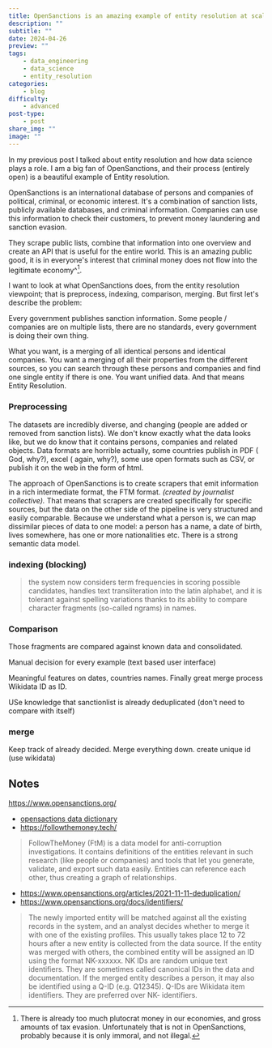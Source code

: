 ```yaml
---
title: OpenSanctions is an amazing example of entity resolution at scale
description: ""
subtitle: ""
date: 2024-04-26
preview: ""
tags:
    - data_engineering
    - data_science
    - entity_resolution
categories:
    - blog
difficulty:
    - advanced
post-type: 
    - post
share_img: ""
image: ""
---
```


In my previous post I talked about entity resolution and how data science plays a role. I am a big fan of OpenSanctions, and their process (entirely open) is a beautiful example of Entity resolution. 

OpenSanctions is an international database of persons and companies of political, criminal, or economic interest. It's a combination of sanction lists, publicly available databases, and criminal information. Companies can use this information to check their customers, to prevent money laundering and sanction evasion. 

They scrape public lists, combine that information into one overview and create an API that is useful for the entire world. This is an amazing public good, it is in everyone's interest that criminal money does not flow into the legitimate economy^[^1]. 

I want to look at what OpenSanctions does, from the entity resolution viewpoint; that is preprocess, indexing, comparison, merging. But first let's describe the problem:

Every government publishes sanction information. Some people / companies are on multiple lists, there are no standards, every government is doing their own thing. 

What you want, is a merging of all identical persons and identical companies. You want a merging of all their properties from the different sources, so you can search through these persons and companies and find one single entity if there is one. You want unified data. And that means Entity Resolution.

### Preprocessing
The datasets are incredibly diverse, and changing (people are added or removed from sanction lists). We don't know exactly what the data looks like, but we do know that it contains persons, companies and related objects. 
Data formats are horrible actually, some countries publish in PDF ( God, why?), excel ( again, why?),  some use open formats such as CSV, or publish it on the web in the form of html.

The approach of OpenSanctions is to create scrapers that emit information in a rich intermediate format, the FTM format. _(created by journalist collective)._ That means that scrapers are created specifically for specific sources, but the data on the other side of the pipeline is very structured and easily comparable. Because we understand what a person is, we can map dissimilar pieces of data to one model: a person has a name, a date of birth, lives somewhere, has one or more nationalities etc. There is a strong semantic data model. 

### indexing (blocking)

>  the system now considers term frequencies in scoring possible candidates, handles text transliteration into the latin alphabet, and it is tolerant against spelling variations thanks to its ability to compare character fragments (so-called ngrams) in names.

### Comparison

Those fragments are compared against known data and consolidated.

Manual decision for every example (text based user interface)

Meaningful features on dates, countries names. Finally great merge process Wikidata ID as ID.

USe knowledge that sanctionlist is already deduplicated (don't need to compare with itself)


### merge
Keep track of already decided. Merge everything down.
create unique id (use wikidata)


## Notes
[^1]: There is already too much plutocrat money in our economies, and gross amounts of tax evasion. Unfortunately that is not in OpenSanctions, probably because it is only immoral, and not illegal. 


<https://www.opensanctions.org/>
- [opensactions data dictionary ](https://www.opensanctions.org/reference/)
- https://followthemoney.tech/
> FollowTheMoney (FtM) is a data model for anti-corruption investigations. It contains definitions of the entities relevant in such research (like people or companies) and tools that let you generate, validate, and export such data easily. Entities can reference each other, thus creating a graph of relationships.

- https://www.opensanctions.org/articles/2021-11-11-deduplication/
- https://www.opensanctions.org/docs/identifiers/ 

> The newly imported entity will be matched against all the existing records in the system, and an analyst decides whether to merge it with one of the existing profiles. This usually takes place 12 to 72 hours after a new entity is collected from the data source.
If the entity was merged with others, the combined entity will be assigned an ID using the format NK-xxxxxx. NK IDs are random unique text identifiers. They are sometimes called canonical IDs in the data and documentation.
If the merged entity describes a person, it may also be identified using a Q-ID (e.g. Q12345). Q-IDs are Wikidata item identifiers. They are preferred over NK- identifiers.